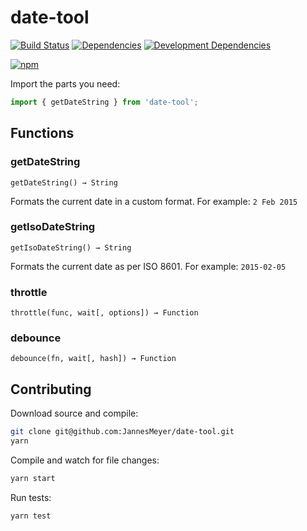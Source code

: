 # date-tool

[![Build Status](https://travis-ci.org/JannesMeyer/date-tool.svg?branch=master)](https://travis-ci.org/JannesMeyer/date-tool)
[![Dependencies](https://david-dm.org/JannesMeyer/date-tool.svg)](https://david-dm.org/JannesMeyer/date-tool)
[![Development Dependencies](https://david-dm.org/JannesMeyer/date-tool/dev-status.svg)](https://david-dm.org/JannesMeyer/date-tool#info=devDependencies)

[![npm](https://nodei.co/npm/date-tool.png?compact=true)](https://www.npmjs.com/package/date-tool)

Import the parts you need:

```js
import { getDateString } from 'date-tool';
```

## Functions

### getDateString

	getDateString() → String

Formats the current date in a custom format. For example: `2 Feb 2015`

### getIsoDateString

	getIsoDateString() → String

Formats the current date as per ISO 8601. For example: `2015-02-05`

### throttle

	throttle(func, wait[, options]) → Function

### debounce

	debounce(fn, wait[, hash]) → Function


## Contributing

Download source and compile:

```sh
git clone git@github.com:JannesMeyer/date-tool.git
yarn
```

Compile and watch for file changes:

```sh
yarn start
```

Run tests:

```sh
yarn test
```
